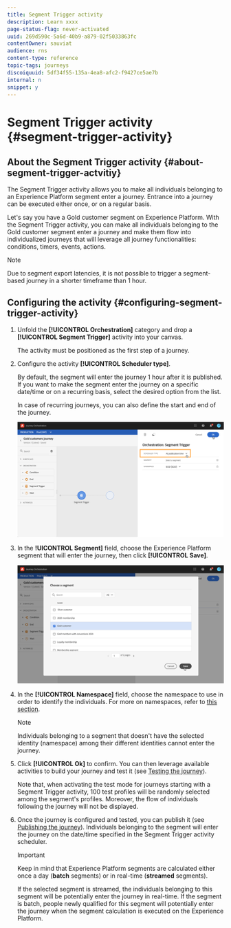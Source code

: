 ```yaml
---
title: Segment Trigger activity
description: Learn xxxx
page-status-flag: never-activated
uuid: 269d590c-5a6d-40b9-a879-02f5033863fc
contentOwner: sauviat
audience: rns
content-type: reference
topic-tags: journeys
discoiquuid: 5df34f55-135a-4ea8-afc2-f9427ce5ae7b
internal: n
snippet: y
---
```


# Segment Trigger activity {#segment-trigger-activity}

## About the Segment Trigger activity {#about-segment-trigger-actvitiy}

The Segment Trigger activity allows you to make all individuals belonging to an Experience Platform segment enter a journey. Entrance into a journey can be executed either once, or on a regular basis.

Let's say you have a Gold customer segment on Experience Platform. With the Segment Trigger activity, you can make all individuals belonging to the Gold customer segment enter a journey and make them flow into individualized journeys that will leverage all journey functionalities: conditions, timers, events, actions.

>[!NOTE]
>
>Due to segment export latencies, it is not possible to trigger a segment-based journey in a shorter timeframe than 1 hour.

## Configuring the activity {#configuring-segment-trigger-activity}

1. Unfold the **[!UICONTROL Orchestration]** category and drop a **[!UICONTROL Segment Trigger]** activity into your canvas.

    The activity must be positioned as the first step of a journey.

1. Configure the activity **[!UICONTROL Scheduler type]**.

    By default, the segment will enter the journey 1 hour after it is published. If you want to make the segment enter the journey on a specific date/time or on a recurring basis, select the desired option from the list.

    In case of recurring journeys, you can also define the start and end of the journey.

    ![](../assets/segment-trigger-schedule.png)

1. In the **!UICONTROL Segment]** field, choose the Experience Platform segment that will enter the journey, then click **[!UICONTROL Save]**.

    ![](../assets/segment-trigger-segment-selection.png)

1. In the **[!UICONTROL Namespace]** field, choose the namespace to use in order to identify the individuals. For more on namespaces, refer to [this section](../event/selecting-the-namespace.md).

    >[!NOTE]
    >
    >Individuals belonging to a segment that doesn't have the selected identity (namespace) among their different identities cannot enter the journey.

1. Click **[!UICONTROL Ok]** to confirm. You can then leverage available activities to build your journey and test it (see [Testing the journey](../building-journeys/testing-the-journey.md)).

    Note that, when activating the test mode for journeys starting with a Segment Trigger activity, 100 test profiles will be randomly selected among the segment's profiles. Moreover, the flow of individuals following the journey will not be displayed.

1. Once the journey is configured and tested, you can publish it (see [Publishing the journey](../building-journeys/publishing-the-journey.md)). Individuals belonging to the segment will enter the journey on the date/time specified in the Segment Trigger activity scheduler.

    >[!IMPORTANT]
    >
    >Keep in mind that Experience Platform segments are calculated either once a day (**batch** segments) or in real-time (**streamed** segments).
    >
    >If the selected segment is streamed, the individuals belonging to this segment will be potentially enter the journey in real-time. If the segment is batch, people newly qualified for this segment will potentially enter the journey when the segment calculation is executed on the Experience Platform.
